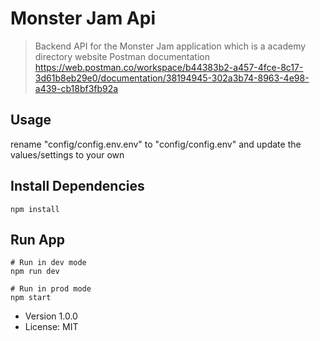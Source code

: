 # Monster Jam Api

> Backend API for the Monster Jam application which is a academy directory website
> Postman documentation https://web.postman.co/workspace/b44383b2-a457-4fce-8c17-3d61b8eb29e0/documentation/38194945-302a3b74-8963-4e98-a439-cb18bf3fb92a


## Usage

rename "config/config.env.env" to "config/config.env" and update the values/settings to your own

## Install Dependencies

```
npm install
```

## Run App

```
# Run in dev mode
npm run dev

# Run in prod mode
npm start
```

- Version 1.0.0
- License: MIT
